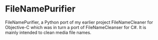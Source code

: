 FileNamePurifier
================

FileNamePurifier, a Python port of my earlier project FileNameCleaner for Objective-C which was in turn a port of FileNameCleanser for C#. It is mainly intended to clean media file names.
